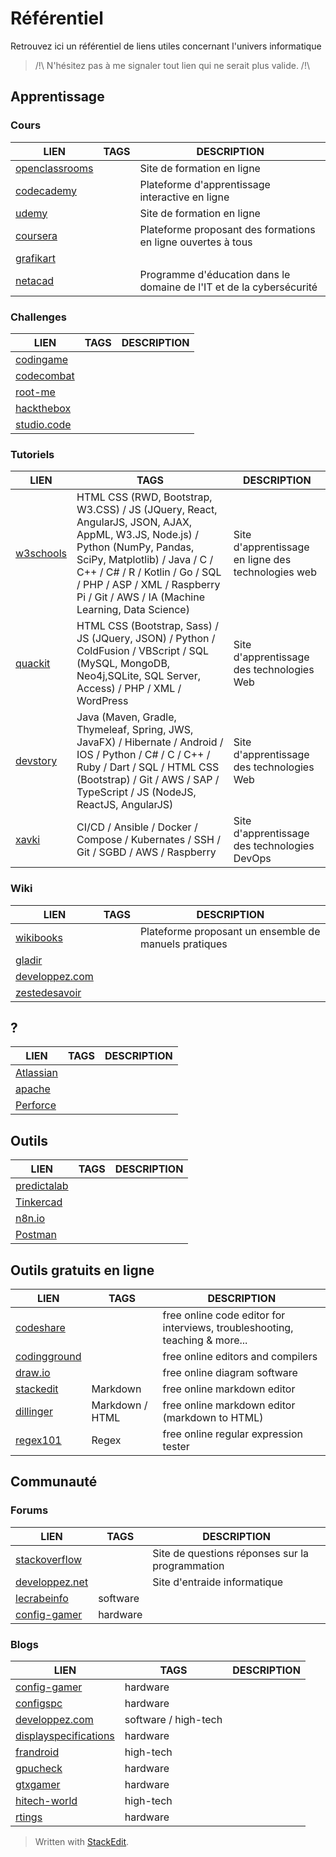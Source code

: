 ﻿# **Référentiel**

Retrouvez ici un référentiel de liens utiles concernant l'univers informatique

> /!\ N'hésitez pas à me signaler tout lien qui ne serait plus valide. /!\

## Apprentissage
### Cours
|LIEN|TAGS|DESCRIPTION|
|--|--|--|
|[openclassrooms](https://openclassrooms.com/fr/)||Site de formation en ligne|
|[codecademy](https://www.codecademy.com/)||Plateforme d'apprentissage interactive en ligne|
|[udemy](https://www.udemy.com/)||Site de formation en ligne|
|[coursera](https://fr.coursera.org/)||Plateforme proposant des formations en ligne ouvertes à tous|
|[grafikart](https://grafikart.fr/)|||
|[netacad](https://www.netacad.com/fr)||Programme d'éducation dans le domaine de l'IT et de la cybersécurité|

### Challenges
|LIEN|TAGS|DESCRIPTION|
|--|--|--|
|[codingame](https://www.codingame.com/start)|||
|[codecombat](https://codecombat.com/play)|||
|[root-me](https://www.root-me.org/)|||
|[hackthebox](https://www.hackthebox.com/)|||
|[studio.code](https://studio.code.org/courses)|||

### Tutoriels
|LIEN|TAGS|DESCRIPTION|
|--|--|--|
|[w3schools](https://www.w3schools.com/)|HTML CSS (RWD, Bootstrap, W3.CSS) / JS (JQuery, React, AngularJS, JSON, AJAX, AppML, W3.JS, Node.js) / Python (NumPy, Pandas, SciPy, Matplotlib) / Java / C / C++ / C# / R / Kotlin / Go / SQL / PHP / ASP / XML / Raspberry Pi / Git / AWS / IA (Machine Learning, Data Science)|Site d'apprentissage en ligne des technologies web|
|[quackit](https://www.quackit.com/)|HTML CSS (Bootstrap, Sass) / JS (JQuery, JSON) / Python / ColdFusion / VBScript / SQL (MySQL, MongoDB, Neo4j,SQLite, SQL Server, Access) / PHP / XML / WordPress|Site d'apprentissage des technologies Web|
|[devstory](https://devstory.net/)|Java (Maven, Gradle, Thymeleaf, Spring, JWS, JavaFX) / Hibernate / Android / IOS / Python / C# / C / C++ / Ruby / Dart / SQL / HTML CSS (Bootstrap) / Git / AWS / SAP / TypeScript / JS (NodeJS, ReactJS, AngularJS)|Site d'apprentissage des technologies Web|
|[xavki](https://xavki.blog/)|CI/CD / Ansible / Docker / Compose / Kubernates / SSH / Git / SGBD / AWS / Raspberry|Site d'apprentissage des technologies DevOps|

### Wiki
|LIEN|TAGS|DESCRIPTION|
|--|--|--|
|[wikibooks](https://fr.wikibooks.org/wiki/Accueil)||Plateforme proposant un ensemble de manuels pratiques|
|[gladir](https://www.gladir.com/)|||
|[developpez.com](https://general.developpez.com/cours/)|||
|[zestedesavoir](https://zestedesavoir.com/)|||

## ?
|LIEN|TAGS|DESCRIPTION|
|--|--|--|
|[Atlassian](https://www.atlassian.com/fr)|||
|[apache](https://apache.org/)|||
|[Perforce](https://www.perforce.com/)|||

## Outils
|LIEN|TAGS|DESCRIPTION|
|--|--|--|
|[predictalab](https://predictalab.fr/)|||
|[Tinkercad](https://www.tinkercad.com/)|||
|[n8n.io](https://n8n.io/)|||
|[Postman](https://www.postman.com/)|||

## Outils gratuits en ligne
|LIEN|TAGS|DESCRIPTION|
|--|--|--|
|[codeshare](https://codeshare.io/)||free online code editor for interviews, troubleshooting, teaching & more...|
|[codingground](https://www.tutorialspoint.com/codingground.htm)||free online editors and compilers|
|[draw.io](https://app.diagrams.net/)||free online diagram software|
|[stackedit](https://stackedit.io/)|Markdown|free online markdown editor|
|[dillinger](https://dillinger.io/)|Markdown / HTML|free online markdown editor (markdown to HTML)|
|[regex101](https://regex101.com/)|Regex|free online regular expression tester|

## Communauté

### Forums
|LIEN|TAGS|DESCRIPTION|
|--|--|--|
|[stackoverflow](https://stackoverflow.com/)||Site de questions réponses sur la programmation|
|[developpez.net](https://www.developpez.net/forums/)||Site d'entraide informatique|
|[lecrabeinfo](https://lecrabeinfo.net/)|software||
|[config-gamer](https://www.config-gamer.fr/forum.html)|hardware||

### Blogs
|LIEN|TAGS|DESCRIPTION|
|--|--|--|
|[config-gamer](https://www.config-gamer.fr/)|hardware||
|[configspc](https://www.configspc.com/)|hardware||
|[developpez.com](https://www.developpez.com/)|software / high-tech||
|[displayspecifications](https://www.displayspecifications.com/fr)|hardware||
|[frandroid](https://www.frandroid.com/)|high-tech||
|[gpucheck](https://www.gpucheck.com/)|hardware||
|[gtxgamer](https://gtxgamer.fr/)|hardware||
|[hitech-world](https://hitech-world.net/)|high-tech||
|[rtings](https://www.rtings.com/)|hardware||

> Written with [StackEdit](https://stackedit.io/).
